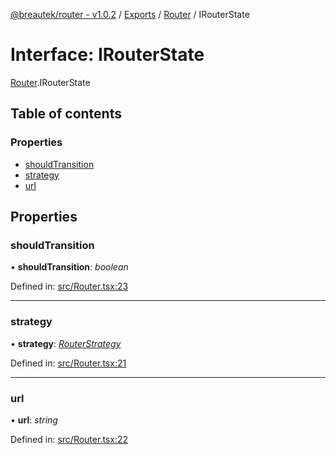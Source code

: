 [@breautek/router - v1.0.2](../README.md) / [Exports](../modules.md) / [Router](../modules/router.md) / IRouterState

# Interface: IRouterState

[Router](../modules/router.md).IRouterState

## Table of contents

### Properties

- [shouldTransition](router.irouterstate.md#shouldtransition)
- [strategy](router.irouterstate.md#strategy)
- [url](router.irouterstate.md#url)

## Properties

### shouldTransition

• **shouldTransition**: *boolean*

Defined in: [src/Router.tsx:23](https://github.com/breautek/router/blob/3a44627/src/Router.tsx#L23)

___

### strategy

• **strategy**: [*RouterStrategy*](../classes/routerstrategy.routerstrategy-1.md)

Defined in: [src/Router.tsx:21](https://github.com/breautek/router/blob/3a44627/src/Router.tsx#L21)

___

### url

• **url**: *string*

Defined in: [src/Router.tsx:22](https://github.com/breautek/router/blob/3a44627/src/Router.tsx#L22)
